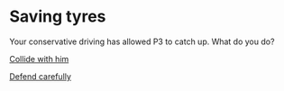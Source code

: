 # Saving tyres
Your conservative driving has allowed P3 to catch up. What do you do?

[Collide with him](collide.md)

[Defend carefully](defend.md)
